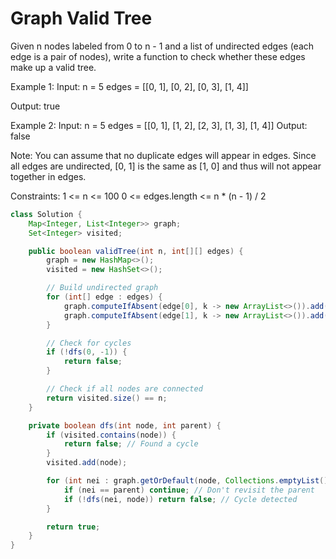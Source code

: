# Graph Valid Tree

Given n nodes labeled from 0 to n - 1 and a list of undirected edges (each edge is a pair of nodes), write a function to check whether these edges make up a valid tree.

Example 1:
Input:
n = 5
edges = [[0, 1], [0, 2], [0, 3], [1, 4]]

Output:
true

Example 2:
Input:
n = 5
edges = [[0, 1], [1, 2], [2, 3], [1, 3], [1, 4]]
Output:
false

Note:
You can assume that no duplicate edges will appear in edges. Since all edges are undirected, [0, 1] is the same as [1, 0] and thus will not appear together in edges.

Constraints:
1 <= n <= 100
0 <= edges.length <= n * (n - 1) / 2



```java
class Solution {
    Map<Integer, List<Integer>> graph;
    Set<Integer> visited;

    public boolean validTree(int n, int[][] edges) {
        graph = new HashMap<>();
        visited = new HashSet<>();

        // Build undirected graph
        for (int[] edge : edges) {
            graph.computeIfAbsent(edge[0], k -> new ArrayList<>()).add(edge[1]);
            graph.computeIfAbsent(edge[1], k -> new ArrayList<>()).add(edge[0]);
        }

        // Check for cycles
        if (!dfs(0, -1)) {
            return false;
        }

        // Check if all nodes are connected
        return visited.size() == n;
    }

    private boolean dfs(int node, int parent) {
        if (visited.contains(node)) {
            return false; // Found a cycle
        }
        visited.add(node);

        for (int nei : graph.getOrDefault(node, Collections.emptyList())) {
            if (nei == parent) continue; // Don't revisit the parent
            if (!dfs(nei, node)) return false; // Cycle detected
        }

        return true;
    }
}


```
